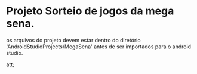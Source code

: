 # Projeto Sorteio de jogos da mega sena.

os arquivos do projeto devem estar dentro do diretório 'AndroidStudioProjects/MegaSena' antes de ser importados para o android studio.

att;
 
